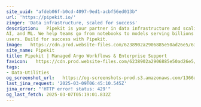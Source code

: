 ```yaml
---
site_uuid: "afdeb06f-b0cd-4097-9ed1-acbf56ed013b"
url: 'https://pipekit.io/'
zinger: 'Data infrastructure, scaled for success'
description:   Pipekit is your partner in data infrastructure and scaling for data science,
AI, and ML. We help teams go from notebooks to models serving billions of
users. Build for success with Pipekit.
image:   https://cdn.prod.website-files.com/6238902a2906885e50ad26e5/63475c8eaff1f70f27e06603_Webclip.png
site_name: Pipekit
title: Pipekit | Managed Argo Workflows & Enterprise Support
favicon:   https://cdn.prod.website-files.com/6238902a2906885e50ad26e5/63475c8aaff1f72d11e06602_Favicon.jpg
tags:
- Data-Utilities
og_screenshot_url:   https://og-screenshots-prod.s3.amazonaws.com/1366x768/80/false/189470b8cea28249fddcfbed70b1e11ae3b28ebc9c57dfef17c953de39afbdeb.jpeg
last_jina_request: '2025-03-09T06:45:10.545Z'
jina_error: "'HTTP error! status: 429'"
og_last_fetch: 2025-03-07T05:19:01.832Z
---
```


